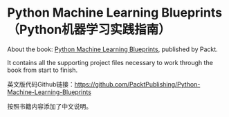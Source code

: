 # Python Machine Learning Blueprints（Python机器学习实践指南）

About the book: [Python Machine Learning Blueprints](https://www.packtpub.com/big-data-and-business-intelligence/python-machine-learning-blueprints?utm_source=github&utm_medium=repository&utm_campaign=9781784394752), published by Packt. 

It contains all the supporting project files necessary to work through the book from start to finish.

英文版代码Github链接：https://github.com/PacktPublishing/Python-Machine-Learning-Blueprints

按照书籍内容添加了中文说明。